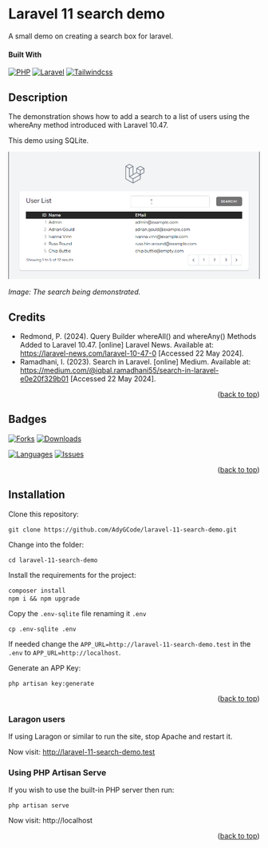 <a name="readme-top"></a>
# Laravel 11 search demo

A small demo on creating a search box for laravel.


#### Built With

[![PHP][Php.com]][Php-url]
[![Laravel][Laravel.com]][Laravel-url]
[![Tailwindcss][Tailwindcss.com]][Tailwindcss-url]


## Description

The demonstration shows how to add a search to a list of users using the whereAny method
introduced with Laravel 10.47.

This demo using SQLite.

![Animated Demo](_docs/images/animated-demo.gif)

_Image: The search being demonstrated._

## Credits

- Redmond, P. (2024). Query Builder whereAll() and whereAny() Methods Added to Laravel
  10.47. [online] Laravel News. Available
  at: https://laravel-news.com/laravel-10-47-0 [Accessed 22 May 2024].
- Ramadhani, I. (2023). Search in Laravel. [online] Medium. Available
  at: https://medium.com/@iqbal.ramadhani55/search-in-laravel-e0e20f329b01 [Accessed 22 May 2024].

<p align="right">(<a href="#readme-top">back to top</a>)</p>


## Badges

[![Forks][forks-shield]][forks-url]
[![Downloads][downloads-shield]][downloads-url]

[![Languages][languages-shield]][languages-url]
[![Issues][issues-shield]][issues-url]


<p align="right">(<a href="#readme-top">back to top</a>)</p>


## Installation

Clone this repository:

```shell
git clone https://github.com/AdyGCode/laravel-11-search-demo.git
```

Change into the folder:

```shell
cd laravel-11-search-demo
```

Install the requirements for the project:

```shell
composer install
npm i && npm upgrade
```

Copy the `.env-sqlite` file renaming it `.env`
```shell
cp .env-sqlite .env
```

If needed change the `APP_URL=http://laravel-11-search-demo.test` in the `.env` to 
`APP_URL=http://localhost`.

Generate an APP Key:
```shell
php artisan key:generate
```

<p align="right">(<a href="#readme-top">back to top</a>)</p>

### Laragon users
If using Laragon or similar to run the site, stop Apache and restart it.

Now visit: http://laravel-11-search-demo.test

### Using PHP Artisan Serve

If you wish to use the built-in PHP server then run:
```
php artisan serve
```

Now visit: http://localhost

<p align="right">(<a href="#readme-top">back to top</a>)</p>




<!-- MARKDOWN LINKS & IMAGES -->
<!-- https://www.markdownguide.org/basic-syntax/#reference-style-links -->

[forks-shield]: http://img.shields.io/github/forks/adygcode/laravel-11-search-demo.svg?style=for-the-badge
[forks-url]: https://github.com/AdyGCode/laravel-11-search-demo/network/members

[languages-shield]: http://img.shields.io/github/languages/count/adygcode/laravel-11-search-demo.svg?style=for-the-badge
[languages-url]: https://github.com/AdyGCode/laravel-11-search-demo/network/members

[downloads-shield]: http://img.shields.io/github/downloads/adygcode/laravel-11-search-demo/total?style=for-the-badge
[downloads-url]: https://github.com/AdyGCode/laravel-11-search-demo/network/members

[issues-shield]: http://img.shields.io/github/issues/adygcode/laravel-11-search-demo.svg?style=for-the-badge
[issues-url]: https://github.com/adygcode/laravel-11-search-demo/issues

[licence-shield]: https://img.shields.io/badge/opensourceinitiative-3DA639?style=for-the-badge
[licence-url]: https://github.com/adygcode/laravel-11-search-demo/blob/main/License.md

[product-screenshot]: _docs/images/animated-demo.gif

[Laravel.com]: https://img.shields.io/badge/Laravel-FF2D20?style=for-the-badge&logo=laravel&logoColor=white
[Laravel-url]: https://laravel.com

[Tailwindcss.com]: https://img.shields.io/badge/Tailwindcss-06B6D4?style=for-the-badge&logo=tailwindcss&logoColor=white
[Tailwindcss-url]: https://tailwindcss.com


[Php.com]: https://img.shields.io/badge/Php-777BB4?style=for-the-badge&logo=php&logoColor=white
[Php-url]: https://inertiajs.com
